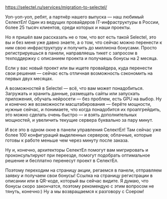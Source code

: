 https://selectel.ru/services/migration-to-selectel/

Уоп-уоп-уоп, ребят, а партнёр нашего выпуска — наш любимый СелектЕл! Один из ведущих провайдеров IT-инфраструктуры в России, более 25 тысяч клиентов, среди которых и наши проекты.

Но я пришёл вам рассказать не о том, что вот есть такой Selectel, это вы и без меня уже давно знаете, а о том, что сейчас можно перенести к ним свою инфраструктуру и получить до миллиона бонусами. Просто регистрируешься в панели, направляешь тикет с запросом в техподдержку с описанием проекта и получаешь бонусы на 2 месяца.

Если у вас новый проект или вы ищете провайдера, куда перенести свои решения — сейчас есть отличная возможность сэкономить на первых двух месяцах. 

А возможностей в Selectel — всё, что вам может понадобиться. Загружать и хранить данные, размещать сайты или запускать приложения, обучать нейросети — без проблем, есть GPU на выбор. Ну и конечно же возможности масштабирования — берёте мощности, нужные сейчас, и понимаете, что когда понадобится их проапгрейдить, это можно сделать очень быстро — и взять дополнительных мощностей, и увеличить текущие сервера буквально за пару минут.

И все это в одном окне в панели управления СелектЕл! Там сейчас уже более 100 конфигураций выделенных серверов; облачные, которые готовы к работе меньше чем через минуту после заказа.

Ну и, конечно, архитекторы СелектЕл помогут вам мигрировать и проконсультируют при переезде, помогут подобрать оптимальное решение и бесплатно перенесут проект в СелектЕл.

Поэтому переходим на страницу акции, регаемся в панели, отправляем заявку и получаем свои бонусы! Ссылка на страницу регистрации в описании или в QR-коде, который вы сейчас видите. Я думаю, что бонусы скоро закончатся, поэтому рекомендую с этим вопросом не тянуть, конечно:) Ну а мы возвращаемся к разговору с Соером!
